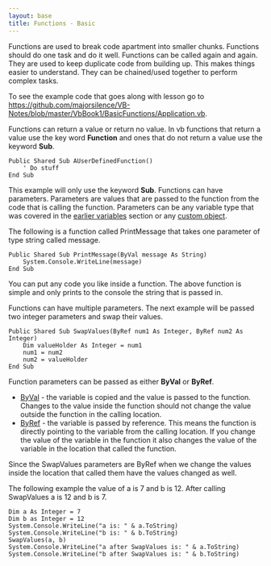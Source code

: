 ```yaml
---
layout: base
title: Functions - Basic
---
```


Functions are used to break code apartment into smaller chunks.  Functions should do one task and do it well.  Functions can be called again and again.  They are used to keep duplicate code from building up.  This makes things easier to understand.  They can be chained/used together to perform complex tasks.

To see the example code that goes along with lesson go to https://github.com/majorsilence/VB-Notes/blob/master/VbBook1/BasicFunctions/Application.vb.

Functions can return a value or return no value.  In vb functions that return a value use the key word **Function** and ones that do not return a value use the keyword **Sub**.

```vb.net
Public Shared Sub AUserDefinedFunction()
    ' Do stuff
End Sub
```

This example will only use the keyword **Sub**.  Functions can have parameters.  Parameters are values that are passed to the function from the code that is calling the function.  Parameters can be any variable type that was covered in the [earlier variables](https://github.com/majorsilence/VB-Notes/wiki/Variables---Basic) section or any [custom object](https://github.com/majorsilence/VB-Notes/wiki/Objects).

The following is a function called PrintMessage that takes one parameter of type string called message.

```vb.net
Public Shared Sub PrintMessage(ByVal message As String)
    System.Console.WriteLine(message)
End Sub
```

You can put any code you like inside a function.  The above function is simple and only prints to the console the string that is passed in.

Functions can have multiple parameters.  The next example will be passed two integer parameters and swap their values.

```vb.net
Public Shared Sub SwapValues(ByRef num1 As Integer, ByRef num2 As Integer)
    Dim valueHolder As Integer = num1
    num1 = num2
    num2 = valueHolder
End Sub
```

Function parameters can be passed as either **ByVal** or **ByRef**.  

* [ByVal](http://msdn.microsoft.com/en-us/library/h2b185t2.aspx) - the variable is copied and the value is passed to the function.  Changes to the value inside the function should not change the value outside the function in the calling location.
* [ByRef](http://msdn.microsoft.com/en-us/library/c84t73c2.aspx) - the variable is passed by reference.  This means the function is directly pointing to the variable from the calling location.  If you change the value of the variable in the function it also changes the value of the variable in the location that called the function.

Since the SwapValues parameters are ByRef when we change the values inside the location that called them have the values changed as well.

The following example the value of a is 7 and b is 12.  After calling SwapValues a is 12 and b is 7.

```vb.net
Dim a As Integer = 7
Dim b as Integer = 12
System.Console.WriteLine("a is: " & a.ToString)
System.Console.WriteLine("b is: " & b.ToString)
SwapValues(a, b)
System.Console.WriteLine("a after SwapValues is: " & a.ToString)
System.Console.WriteLine("b after SwapValues is: " & b.ToString)
```